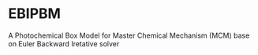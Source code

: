 # EBIPBM
A Photochemical Box Model for Master Chemical Mechanism (MCM) base on Euler Backward Iretative solver
